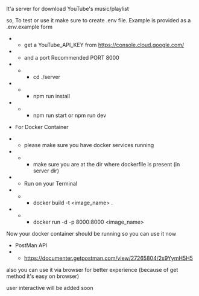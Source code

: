 It'a server for download YouTube's music/playlist

so, To test or use it make sure to create .env file.
Example is provided as a .env.example form
- - get a YouTube_API_KEY from https://console.cloud.google.com/
- - and a port Recommended PORT 8000

- - - cd ./server
- - - npm run install
- - - npm run start or npm run dev

- For Docker Container
- - please make sure you have docker services running
- - - make sure you are at the dir where dockerfile is present (in server dir)

- - Run on your Terminal
- - - docker build -t <image_name> .
- - - docker run -d -p 8000:8000 <image_name>

Now your docker container should be running
so you can use it now

- PostMan API
- - https://documenter.getpostman.com/view/27265804/2s9YymH5H5

also you can use it via browser for better experience (because of get method it's easy on browser)

user interactive will be added soon